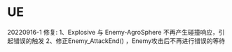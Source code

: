 # UE

20220916-1
修复:
1、Explosive 与 Enemy-AgroSphere 不再产生碰撞响应，引起错误的触发
2、修正Enemy_AttackEnd() ，Enemy攻击后不再进行错误的等待
